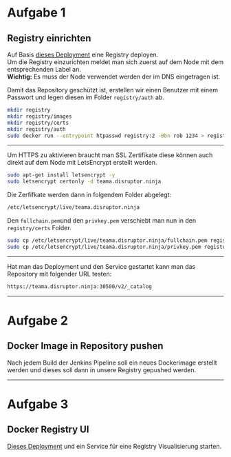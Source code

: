 # Aufgabe 1

## Registry einrichten
Auf Basis [dieses Deployment](https://gist.github.com/robertBrem/3df0c7d672a9942bbbddb45d0b6f297a) eine Registry deployen.  
Um die Registry einzurichten meldet man sich zuerst auf dem Node mit dem entsprechenden Label an.  
**Wichtig:** Es muss der Node verwendet werden der im DNS eingetragen ist.  

Damit das Repository geschützt ist, erstellen wir einen Benutzer mit einem Passwort und legen diesen im Folder `registry/auth` ab.
```bash
mkdir registry
mkdir registry/images
mkdir registry/certs
mkdir registry/auth
sudo docker run --entrypoint htpasswd registry:2 -Bbn rob 1234 > registry/auth/htpasswd
```
---

Um HTTPS zu aktivieren braucht man SSL Zertifikate diese können auch direkt auf dem Node mit LetsEncrypt erstellt werden.  
```bash
sudo apt-get install letsencrypt -y
sudo letsencrypt certonly -d teama.disruptor.ninja
```
Die Zerfifkate werden dann in folgendem Folder abgelegt:  
```bash
/etc/letsencrypt/live/teama.disruptor.ninja
```
Den `fullchain.pem`und den `privkey.pem` verschiebt man nun in den `registry/certs` Folder.
```bash
sudo cp /etc/letsencrypt/live/teama.disruptor.ninja/fullchain.pem registry/certs/
sudo cp /etc/letsencrypt/live/teama.disruptor.ninja/privkey.pem registry/certs/
```

---

Hat man das Deployment und den Service gestartet kann man das Repository mit folgender URL testen:
```bash
https://teama.disruptor.ninja:30500/v2/_catalog
```

---

# Aufgabe 2

## Docker Image in Repository pushen
Nach jedem Build der Jenkins Pipeline soll ein neues Dockerimage erstellt werden und dieses soll dann in unsere Registry gepushed werden.

---

# Aufgabe 3

## Docker Registry UI
[Dieses Deployment](https://gist.github.com/robertBrem/750aef6a133824171573fe9db7e81266) und ein Service für eine Registry Visualisierung starten.
